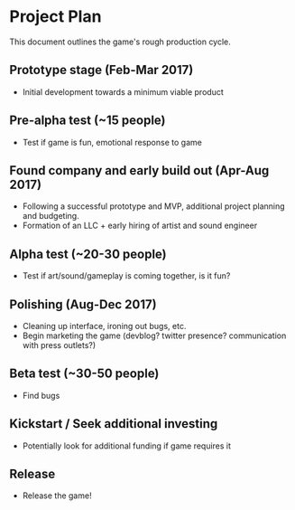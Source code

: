 # Project Plan
This document outlines the game's rough production cycle.

## Prototype stage (Feb-Mar 2017)
- Initial development towards a minimum viable product

## Pre-alpha test (~15 people)
- Test if game is fun, emotional response to game

## Found company and early build out (Apr-Aug 2017)
- Following a successful prototype and MVP, additional project planning and budgeting.
- Formation of an LLC + early hiring of artist and sound engineer

## Alpha test (~20-30 people)
- Test if art/sound/gameplay is coming together, is it fun?

## Polishing (Aug-Dec 2017)
- Cleaning up interface, ironing out bugs, etc.
- Begin marketing the game (devblog? twitter presence? communication with press outlets?)

## Beta test (~30-50 people)
- Find bugs

## Kickstart / Seek additional investing
- Potentially look for additional funding if game requires it

## Release
- Release the game!
